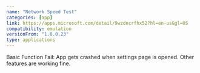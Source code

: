 ```yaml
---
name: "Network Speed Test"
categories: [app]
link: https://apps.microsoft.com/detail/9wzdncrfhx52?hl=en-us&gl=US
compatibility: emulation
versionFrom: "1.0.0.23"
type: applications
---
```


Basic Function Fail: App gets crashed when settings page is opened. Other features are working fine.